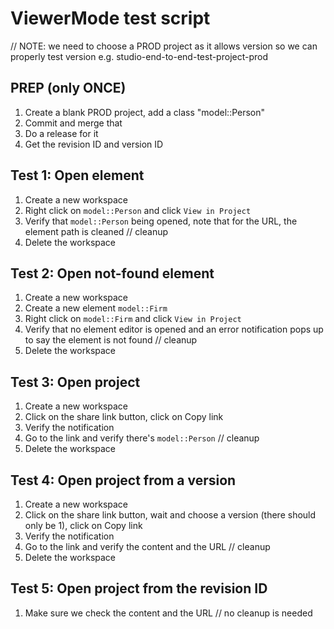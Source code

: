 # ViewerMode test script

// NOTE: we need to choose a PROD project as it allows version so we can properly test version
e.g. studio-end-to-end-test-project-prod

## PREP (only ONCE)

1. Create a blank PROD project, add a class "model::Person"
2. Commit and merge that
3. Do a release for it
4. Get the revision ID and version ID

## Test 1: Open element

1. Create a new workspace
2. Right click on `model::Person` and click `View in Project`
3. Verify that `model::Person` being opened, note that for the URL, the element path is cleaned
   // cleanup
4. Delete the workspace

## Test 2: Open not-found element

1. Create a new workspace
2. Create a new element `model::Firm`
3. Right click on `model::Firm` and click `View in Project`
4. Verify that no element editor is opened and an error notification pops up to say the element is not found
   // cleanup
5. Delete the workspace

## Test 3: Open project

1. Create a new workspace
2. Click on the share link button, click on Copy link
3. Verify the notification
4. Go to the link and verify there's `model::Person`
   // cleanup
5. Delete the workspace

## Test 4: Open project from a version

1. Create a new workspace
2. Click on the share link button, wait and choose a version (there should only be 1), click on Copy link
3. Verify the notification
4. Go to the link and verify the content and the URL
   // cleanup
5. Delete the workspace

## Test 5: Open project from the revision ID

1. Make sure we check the content and the URL
   // no cleanup is needed
